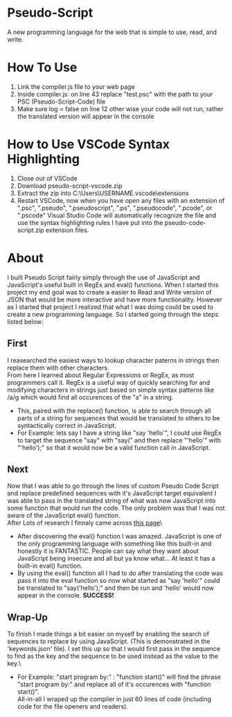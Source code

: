 # Pseudo-Script
A new programming language for the web that is simple to use, read, and write.

# How To Use
1. Link the compiler.js file to your web page
2. Inside compiler.js: on line 43 replace "test.psc" with the path to your PSC (Pseudo-Script-Code) file
3. Make sure log = false on line 12 other wise your code will not run, rather the translated version will appear in the console

# How to Use VSCode Syntax Highlighting
1. Close out of VSCode
2. Download pseudo-script-vscode.zip
3. Extract the zip into C:\Users\USERNAME\.vscode\extensions
4. Restart VSCode, now when you have open any files with an extension of ".psc", ".pseudo", ".pseudoscript", ".ps", ".pseudocode", ".pcode", or ".pscode" Visual Studio Code will automatically recognize the file and use the syntax highlighting rules I have put into the pseudo-code-script.zip extension files.

# About
I built Pseudo Script fairly simply through the use of JavaScript and JavaScript's useful built in RegEx and eval() functions. When I started this project my end goal was to create a easier to Read and Write version of JSON that would be more interactive and have more functionality. However as I started that project I realized that what I was doing could be used to create a new programming language. So I started going through the steps listed below:

## First
I reasearched the easiest ways to lookup character paterns in strings then replace them with other characters.\
From here I learned about Regular Expressions or RegEx, as most programmers call it. RegEx is a useful way of quickly searching for and modifying characters in strings just based on simple syntax patterns like /a/g which would find all occurences of the "a" in a string.
* This, paired with the replace() function, is able to search through all parts of a string for sequences that would be translated to others to be syntactically correct in JavaScript. 
* For Example: lets say I have a string like "say 'hello'", I could use RegEx to target the sequence "say" with "say(" and then replace "'hello'" with "'hello');" so that it would now be a valid function call in JavaScript.

## Next
Now that I was able to go through the lines of custom Pseudo Code Script and replace predefined sequences with it's JavaScript target equivalent I was able to pass in the translated string of what was now JavaScript into some function that would run the code. The only problem was that I was not aware of the JavaScript eval() function.\
After Lots of research I finnaly came across [this page](https://developer.mozilla.org/en-US/docs/Web/JavaScript/Reference/Global_Objects/eval)\
* After discovering the eval() function I was amazed. JavaScript is one of the only programming language with something like this built-in and honestly it is FANTASTIC. People can say what they want about JavaScript being insecure and all but ya know what... At least it has a built-in eval() function.
* By using the eval() function all I had to do after translating the code was pass it into the eval function so now what started as "say 'hello'" could be translated to "say('hello');" and then be run and 'hello' would now appear in the console. **SUCCESS!**

## Wrap-Up
To finish I made things a bit easier on myself by enabling the search of sequences to replace by using JavaScript. (This is demonstrated in the 'keywords.json' file). I set this up so that I would first pass in the sequence to find as the key and the sequence to be used instead as the value to the key.\
* For Example: "start program by:" : "function start()" will find the phrase "start program by:" and replace all of it's occurences with "function start()".\
All-in-all I wraped up the compiler in just 60 lines of code (including code for the file openers and readers).
